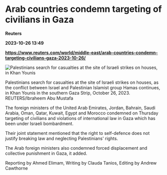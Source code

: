# Arab countries condemn targeting of civilians in Gaza
**Reuters**

**2023-10-26 13:49**

**https://www.reuters.com/world/middle-east/arab-countries-condemn-targeting-civilians-gaza-2023-10-26/**

![Palestinians search for casualties at the site of Israeli strikes on houses, in Khan Younis](https://www.reuters.com/resizer/XGvaNWTzcX8I-ENZurlXpQn-09k=/1920x0/filters:quality(80)/cloudfront-us-east-2.images.arcpublishing.com/reuters/KR3JKIGZOBNFNJDIPDLLVTLJ3A.jpg)

Palestinians search for casualties at the site of Israeli strikes on houses, as the conflict between Israel and Palestinian Islamist group Hamas continues, in Khan Younis in the southern Gaza Strip, October 26, 2023. REUTERS/Ibraheem Abu Mustafa

The foreign ministers of the United Arab Emirates, Jordan, Bahrain, Saudi Arabia, Oman, Qatar, Kuwait, Egypt and Morocco condemned on Thursday targeting of civilians and violations of international law in Gaza which has been under Israeli bombardment.

Their joint statement mentioned that the right to self-defence does not justify breaking law and neglecting Palestinians' rights.

The Arab foreign ministers also condemned forced displacement and collective punishment in Gaza, it added.

Reporting by Ahmed Elimam, Writing by Clauda Tanios, Editing by Andrew Cawthorne